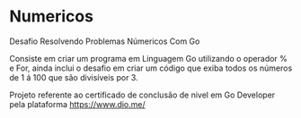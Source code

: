# Numericos
Desafio Resolvendo Problemas Númericos Com Go 

Consiste em criar um programa em Linguagem Go utilizando o operador % e For, ainda inclui o desafio  em criar um código que exiba todos os números de 1 á 100 
que são divisíveis por 3.

Projeto referente ao certificado de conclusão de nivel em Go Developer pela plataforma https://www.dio.me/
